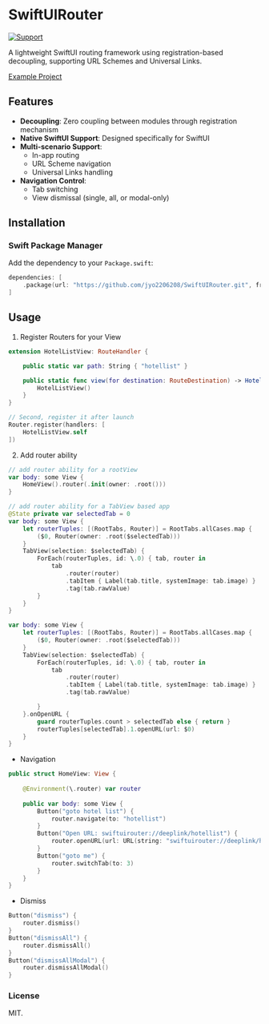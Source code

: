 # SwiftUIRouter

[![Support](https://img.shields.io/badge/support-iOS%2017%2B-blue.svg?style=flat)](https://www.apple.com/nl/ios/)&nbsp;

A lightweight SwiftUI routing framework using registration-based decoupling, supporting URL Schemes and Universal Links.

[Example Project](https://github.com/jyo2206208/SwiftUIRouterExample)

## Features

- **Decoupling**: Zero coupling between modules through registration mechanism
- **Native SwiftUI Support**: Designed specifically for SwiftUI
- **Multi-scenario Support**:
  - In-app routing
  - URL Scheme navigation
  - Universal Links handling
- **Navigation Control**:
  - Tab switching
  - View dismissal (single, all, or modal-only)

## Installation

### Swift Package Manager

Add the dependency to your `Package.swift`:

```swift
dependencies: [
    .package(url: "https://github.com/jyo2206208/SwiftUIRouter.git", from: "1.0.2")
]
```

## Usage
1. Register Routers for your View

```swift
extension HotelListView: RouteHandler {

    public static var path: String { "hotellist" }

    public static func view(for destination: RouteDestination) -> HotelListView? {
        HotelListView()
    }
}

```
```swift
// Second, register it after launch
Router.register(handlers: [
    HotelListView.self
])
```

2. Add router ability

```swift
// add router ability for a rootView
var body: some View {
    HomeView().router(.init(owner: .root()))
}

```
```swift
// add router ability for a TabView based app
@State private var selectedTab = 0
var body: some View {
    let routerTuples: [(RootTabs, Router)] = RootTabs.allCases.map {
        ($0, Router(owner: .root($selectedTab)))
    }
    TabView(selection: $selectedTab) {
        ForEach(routerTuples, id: \.0) { tab, router in
            tab
                .router(router)
                .tabItem { Label(tab.title, systemImage: tab.image) }
                .tag(tab.rawValue)
        }
    }
}
```
```swift
var body: some View {
    let routerTuples: [(RootTabs, Router)] = RootTabs.allCases.map {
        ($0, Router(owner: .root($selectedTab)))
    }
    TabView(selection: $selectedTab) {
        ForEach(routerTuples, id: \.0) { tab, router in
            tab
                .router(router)
                .tabItem { Label(tab.title, systemImage: tab.image) }
                .tag(tab.rawValue)

        }
    }.onOpenURL {
        guard routerTuples.count > selectedTab else { return }
        routerTuples[selectedTab].1.openURL(url: $0)
    }
}
```


 * Navigation

```swift
public struct HomeView: View {
    
    @Environment(\.router) var router
    
    public var body: some View {
        Button("goto hotel list") {
            router.navigate(to: "hotellist")
        }
        Button("Open URL: swiftuirouter://deeplink/hotellist") {
            router.openURL(url: URL(string: "swiftuirouter://deeplink/hotellist")!)
        }
        Button("goto me") {
            router.switchTab(to: 3)
        }
    }
}
```

 * Dismiss

```swift
Button("dismiss") {
    router.dismiss()
}
Button("dismissAll") {
    router.dismissAll()
}
Button("dismissAllModal") {
    router.dismissAllModal()
}
```



### License

MIT.
